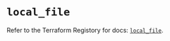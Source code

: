 # `local_file`

Refer to the Terraform Registory for docs: [`local_file`](https://www.terraform.io/docs/providers/local/r/file).
